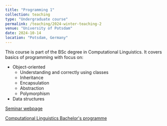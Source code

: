 ```yaml
---
title: "Programming 1"
collection: teaching
type: "Undergraduate course"
permalink: /teaching/2024-winter-teaching-2
venue: "University of Potsdam"
date: 2024-10-14
location: "Potsdam, Germany"
---
```


This course is part of the BSc degree in Computational Linguistics. It covers basics of programming with focus on:

- Object-oriented 
	- Understanding and correctly using classes
    - Inheritance
    - Encapsulation
    - Abstraction
    - Polymorphism
- Data structures

[Seminar webpage](https://web.archive.org/web/20241002101231/https://puls.uni-potsdam.de/qisserver/rds?state=verpublish&status=init&vmfile=no&publishid=108898&moduleCall=webInfo&publishConfFile=webInfo&publishSubDir=veranstaltung)

[Computational Linguistics Bachelor's programme](https://www.uni-potsdam.de/de/studium/studienangebot/bachelor/ein-fach-bachelor/computerlinguistik/)